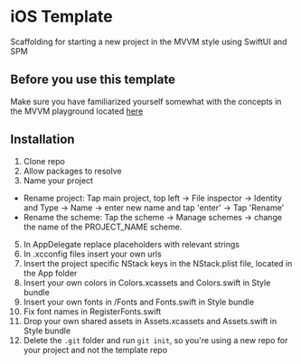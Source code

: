# iOS Template

Scaffolding for starting a new project in the MVVM style using SwiftUI and SPM

## Before you use this template

Make sure you have familiarized yourself somewhat with the concepts in the MVVM playground located [here](https://github.com/nodes-ios/mvvm-playground)

## Installation

1. Clone repo
2. Allow packages to resolve
3. Name your project
- Rename project: Tap main project, top left -> File inspector -> Identity and Type -> Name -> enter new name and tap 'enter' -> Tap 'Rename'
- Rename the scheme: Tap the scheme -> Manage schemes -> change the name of the PROJECT_NAME scheme.
5. In AppDelegate replace placeholders with relevant strings
6. In .xcconfig files insert your own urls
7. Insert the project specific NStack keys in the NStack.plist file, located in the App folder
8. Insert your own colors in Colors.xcassets and Colors.swift in Style bundle
9. Insert your own fonts in /Fonts and Fonts.swift in Style bundle
10. Fix font names in RegisterFonts.swift
11. Drop your own shared assets in Assets.xcassets and Assets.swift in Style bundle
12. Delete the `.git` folder and run `git init`, so you're using a new repo for your project and not the template repo